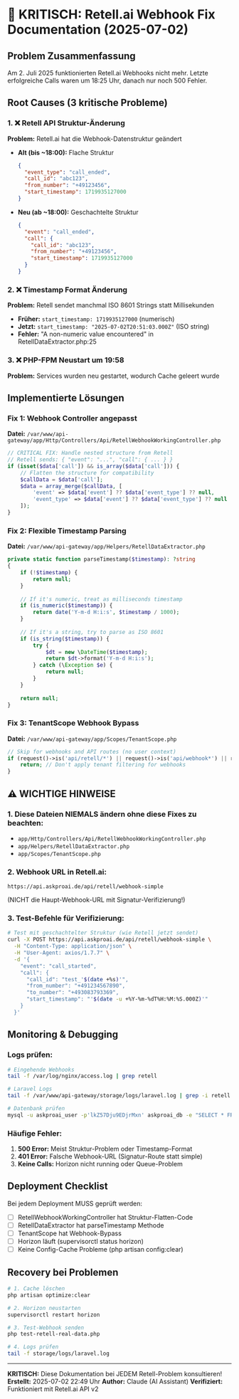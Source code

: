 # 🚨 KRITISCH: Retell.ai Webhook Fix Documentation (2025-07-02)

## Problem Zusammenfassung
Am 2. Juli 2025 funktionierten Retell.ai Webhooks nicht mehr. Letzte erfolgreiche Calls waren um 18:25 Uhr, danach nur noch 500 Fehler.

## Root Causes (3 kritische Probleme)

### 1. ❌ Retell API Struktur-Änderung
**Problem:** Retell.ai hat die Webhook-Datenstruktur geändert
- **Alt (bis ~18:00):** Flache Struktur
  ```json
  {
    "event_type": "call_ended",
    "call_id": "abc123",
    "from_number": "+49123456",
    "start_timestamp": 1719935127000
  }
  ```
- **Neu (ab ~18:00):** Geschachtelte Struktur
  ```json
  {
    "event": "call_ended",
    "call": {
      "call_id": "abc123",
      "from_number": "+49123456",
      "start_timestamp": 1719935127000
    }
  }
  ```

### 2. ❌ Timestamp Format Änderung
**Problem:** Retell sendet manchmal ISO 8601 Strings statt Millisekunden
- **Früher:** `start_timestamp: 1719935127000` (numerisch)
- **Jetzt:** `start_timestamp: "2025-07-02T20:51:03.000Z"` (ISO string)
- **Fehler:** "A non-numeric value encountered" in RetellDataExtractor.php:25

### 3. ❌ PHP-FPM Neustart um 19:58
**Problem:** Services wurden neu gestartet, wodurch Cache geleert wurde

## Implementierte Lösungen

### Fix 1: Webhook Controller angepasst
**Datei:** `/var/www/api-gateway/app/Http/Controllers/Api/RetellWebhookWorkingController.php`

```php
// CRITICAL FIX: Handle nested structure from Retell
// Retell sends: { "event": "...", "call": { ... } }
if (isset($data['call']) && is_array($data['call'])) {
    // Flatten the structure for compatibility
    $callData = $data['call'];
    $data = array_merge($callData, [
        'event' => $data['event'] ?? $data['event_type'] ?? null,
        'event_type' => $data['event'] ?? $data['event_type'] ?? null
    ]);
}
```

### Fix 2: Flexible Timestamp Parsing
**Datei:** `/var/www/api-gateway/app/Helpers/RetellDataExtractor.php`

```php
private static function parseTimestamp($timestamp): ?string
{
    if (!$timestamp) {
        return null;
    }
    
    // If it's numeric, treat as milliseconds timestamp
    if (is_numeric($timestamp)) {
        return date('Y-m-d H:i:s', $timestamp / 1000);
    }
    
    // If it's a string, try to parse as ISO 8601
    if (is_string($timestamp)) {
        try {
            $dt = new \DateTime($timestamp);
            return $dt->format('Y-m-d H:i:s');
        } catch (\Exception $e) {
            return null;
        }
    }
    
    return null;
}
```

### Fix 3: TenantScope Webhook Bypass
**Datei:** `/var/www/api-gateway/app/Scopes/TenantScope.php`

```php
// Skip for webhooks and API routes (no user context)
if (request()->is('api/retell/*') || request()->is('api/webhook*') || request()->is('api/*/webhook*')) {
    return; // Don't apply tenant filtering for webhooks
}
```

## ⚠️ WICHTIGE HINWEISE

### 1. Diese Dateien NIEMALS ändern ohne diese Fixes zu beachten:
- `app/Http/Controllers/Api/RetellWebhookWorkingController.php`
- `app/Helpers/RetellDataExtractor.php`
- `app/Scopes/TenantScope.php`

### 2. Webhook URL in Retell.ai:
```
https://api.askproai.de/api/retell/webhook-simple
```
(NICHT die Haupt-Webhook-URL mit Signatur-Verifizierung!)

### 3. Test-Befehle für Verifizierung:
```bash
# Test mit geschachtelter Struktur (wie Retell jetzt sendet)
curl -X POST https://api.askproai.de/api/retell/webhook-simple \
  -H "Content-Type: application/json" \
  -H "User-Agent: axios/1.7.7" \
  -d '{
    "event": "call_started",
    "call": {
      "call_id": "test_'$(date +%s)'",
      "from_number": "+491234567890",
      "to_number": "+493083793369",
      "start_timestamp": "'$(date -u +%Y-%m-%dT%H:%M:%S.000Z)'"
    }
  }'
```

## Monitoring & Debugging

### Logs prüfen:
```bash
# Eingehende Webhooks
tail -f /var/log/nginx/access.log | grep retell

# Laravel Logs
tail -f /var/www/api-gateway/storage/logs/laravel.log | grep -i retell

# Datenbank prüfen
mysql -u askproai_user -p'lkZ57Dju9EDjrMxn' askproai_db -e "SELECT * FROM calls ORDER BY created_at DESC LIMIT 5;"
```

### Häufige Fehler:
1. **500 Error:** Meist Struktur-Problem oder Timestamp-Format
2. **401 Error:** Falsche Webhook-URL (Signatur-Route statt simple)
3. **Keine Calls:** Horizon nicht running oder Queue-Problem

## Deployment Checklist
Bei jedem Deployment MUSS geprüft werden:
- [ ] RetellWebhookWorkingController hat Struktur-Flatten-Code
- [ ] RetellDataExtractor hat parseTimestamp Methode
- [ ] TenantScope hat Webhook-Bypass
- [ ] Horizon läuft (supervisorctl status horizon)
- [ ] Keine Config-Cache Probleme (php artisan config:clear)

## Recovery bei Problemen
```bash
# 1. Cache löschen
php artisan optimize:clear

# 2. Horizon neustarten
supervisorctl restart horizon

# 3. Test-Webhook senden
php test-retell-real-data.php

# 4. Logs prüfen
tail -f storage/logs/laravel.log
```

---
**KRITISCH:** Diese Dokumentation bei JEDEM Retell-Problem konsultieren!
**Erstellt:** 2025-07-02 22:49 Uhr
**Author:** Claude (AI Assistant)
**Verifiziert:** Funktioniert mit Retell.ai API v2